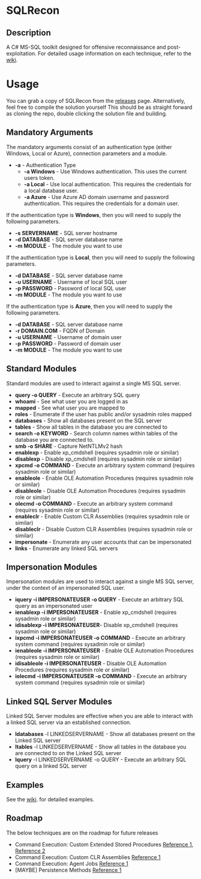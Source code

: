 # SQLRecon

## Description
A C# MS-SQL toolkit designed for offensive reconnaissance and post-exploitation. For detailed usage information on each technique, refer to the <a href="https://github.com/skahwah/SQLRecon/wiki">wiki</a>. 


# Usage
You can grab a copy of SQLRecon from the [releases](https://github.com/skahwah/SQLRecon/releases) page. Alternatively, feel free to compile the solution yourself This should be as straight forward as cloning the repo, double clicking the solution file and building.

## Mandatory Arguments

The mandatory arguments consist of an authentication type (either Windows, Local or Azure), connection parameters and a module.

* <b>-a</b> - Authentication Type
  * <b>-a Windows</b> - Use Windows authentication. This uses the current users token.
  * <b>-a Local</b> - Use local authentication. This requires the credentials for a local database user.
  * <b>-a Azure</b> - Use Azure AD domain username and password authentication. This requires the credentials for a domain user.

If the authentication type is <b>Windows</b>, then you will need to supply the following parameters.
  * <b>-s SERVERNAME</b> - SQL server hostname
  * <b>-d DATABASE</b> - SQL server database name
  * <b>-m MODULE</b> - The module you want to use

If the authentication type is <b>Local</b>, then you will need to supply the following parameters.
  * <b>-d DATABASE</b> - SQL server database name
  * <b>-u USERNAME</b> - Username of local SQL user
  * <b>-p PASSWORD</b> - Password of local SQL user
  * <b>-m MODULE</b> - The module you want to use

If the authentication type is <b>Azure</b>, then you will need to supply the following parameters.
* <b>-d DATABASE</b> - SQL server database name
* <b>-r DOMAIN.COM</b> - FQDN of Domain
* <b>-u USERNAME</b> - Username of domain user
* <b>-p PASSWORD</b> - Password of domain user
* <b>-m MODULE</b> - The module you want to use

## Standard Modules
Standard modules are used to interact against a single MS SQL server.

* <b>query -o QUERY</b> - Execute an arbitrary SQL query
* <b>whoami</b> - See what user you are logged in as
* <b>mapped</b> - See what user you are mapped to
* <b>roles</b> - Enumerate if the user has public and/or sysadmin roles mapped
* <b>databases</b> - Show all databases present on the SQL server
* <b>tables</b> - Show all tables in the database you are connected to
* <b>search -o KEYWORD</b> - Search column names within tables of the database you are connected to.
* <b>smb -o SHARE</b> - Capture NetNTLMv2 hash
* <b>enablexp</b> - Enable xp_cmdshell (requires sysadmin role or similar)
* <b>disablexp</b> - Disable xp_cmdshell (requires sysadmin role or similar)
* <b>xpcmd -o COMMAND</b> - Execute an arbitrary system command (requires sysadmin role or similar)
* <b>enableole</b> - Enable OLE Automation Procedures (requires sysadmin role or similar)
* <b>disableole</b> - Disable OLE Automation Procedures (requires sysadmin role or similar)
* <b>olecmd -o COMMAND</b> - Execute an arbitrary system command (requires sysadmin role or similar)
* <b>enableclr</b> - Enable Custom CLR Assemblies (requires sysadmin role or similar)
* <b>disableclr</b> - Disable Custom CLR Assemblies (requires sysadmin role or similar)
* <b>impersonate</b> - Enumerate any user accounts that can be impersonated
* <b>links</b> - Enumerate any linked SQL servers

## Impersonation Modules
Impersonation modules are used to interact against a single MS SQL server, under the context of an impersonated SQL user.

* <b>iquery -i IMPERSONATEUSER -o QUERY</b> - Execute an arbitrary SQL query as an impersonated user
* <b>ienablexp -i IMPERSONATEUSER</b> - Enable xp_cmdshell (requires sysadmin role or similar)
* <b>idisablexp -i IMPERSONATEUSER</b>- Disable xp_cmdshell (requires sysadmin role or similar)
* <b>ixpcmd -i IMPERSONATEUSER -o COMMAND</b> - Execute an arbitrary system command (requires sysadmin role or similar)
* <b>ienableole -i IMPERSONATEUSER</b> - Enable OLE Automation Procedures (requires sysadmin role or similar)
* <b>idisableole -i IMPERSONATEUSER</b> - Disable OLE Automation Procedures (requires sysadmin role or similar)
* <b>iolecmd -i IMPERSONATEUSER -o COMMAND</b> - Execute an arbitrary system command (requires sysadmin role or similar)

## Linked SQL Server Modules
Linked SQL Server modules are effective when you are able to interact with a linked SQL server via an established connection.

* <b>ldatabases</b> -l LINKEDSERVERNAME - Show all databases present on the Linked SQL server
* <b>ltables</b> -l LINKEDSERVERNAME - Show all tables in the database you are connected to on the Linked SQL server
* <b>lquery</b> -l LINKEDSERVERNAME -o QUERY - Execute an arbitrary SQL query on a linked SQL server


## Examples
See the <a href="https://github.com/skahwah/SQLRecon/wiki">wiki</a>.  for detailed examples.

## Roadmap
The below techniques are on the roadmap for future releases
* Command Execution: Custom Extended Stored Procedures <a href="https://stackoverflow.com/questions/12749210/how-to-create-a-simple-dll-for-a-custom-sql-server-extended-stored-procedure">Reference 1</a>, <a href="https://raw.githubusercontent.com/nullbind/Powershellery/master/Stable-ish/MSSQL/xp_evil_template.cpp">Reference 2</a>
* Command Execution: Custom CLR Assemblies <a href="https://www.netspi.com/blog/technical/adversary-simulation/attacking-sql-server-clr-assemblies/">Reference 1</a>
* Command Execution: Agent Jobs <a href="https://github.com/SofianeHamlaoui/Pentest-Notes/blob/master/Security_cheatsheets/databases/sqlserver/3-command-execution.md#agent-jobs-cmdexec-powershell-activex-etc">Reference 1</a>
* [MAYBE] Persistence Methods <a href="https://github.com/SofianeHamlaoui/Pentest-Notes/blob/master/Security_cheatsheets/databases/sqlserver/6-persistence.md#startup-stored-procedures">Reference 1</a>
